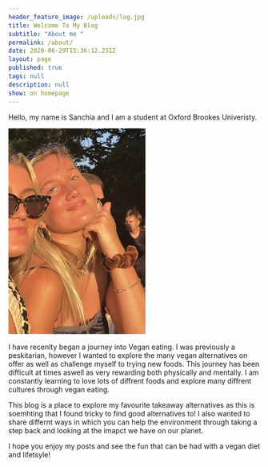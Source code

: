 ```yaml
---
header_feature_image: /uploads/log.jpg
title: Welcome To My Blog
subtitle: "About me "
permalink: /about/
date: 2020-06-29T15:36:12.231Z
layout: page
published: true
tags: null
description: null
show: on homepage
---
```

Hello, my name is Sanchia and I am a student at Oxford Brookes Univeristy. 

![Photo of author](../uploads/img_3622.jpg "Sanchia")

I have recenlty began a journey into Vegan eating. I was previously a peskitarian, however I wanted to explore the many vegan alternatives on offer as well as challenge myself to trying new foods. This journey has been difficult at times aswell as very rewarding both physically and mentally. I am constantly learning to love lots of diffrent foods and explore many diffrent cultures through vegan eating. 

This blog is a place to explore my favourite takeaway alternatives as this is soemhting that I found tricky to find good alternatives to! I also wanted to share differnt ways in which you can help the environment through taking a step back and looking at the imapct we have on our planet. 

I hope you enjoy my posts and see the fun that can be had with a vegan diet and lifetsyle!
